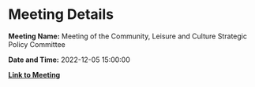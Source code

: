 # Meeting Details

**Meeting Name:** Meeting of the Community, Leisure and Culture Strategic Policy Committee

**Date and Time:** 2022-12-05 15:00:00

**[Link to Meeting](https://www.limerick.ie/council/whats-on/meeting-community-leisure-and-culture-strategic-policy-committee-15)**
